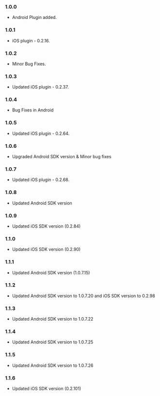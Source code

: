 ### 1.0.0

* Android Plugin added. 

### 1.0.1

* iOS plugin - 0.2.16.

### 1.0.2

* Minor Bug Fixes.

### 1.0.3

* Updated iOS plugin - 0.2.37.

### 1.0.4 

* Bug Fixes in Android

### 1.0.5

* Updated iOS plugin - 0.2.64.

### 1.0.6 

* Upgraded Android SDK version & Minor bug fixes

### 1.0.7

* Updated iOS plugin - 0.2.68.

### 1.0.8 

* Updated Android SDK version

### 1.0.9

* Updated iOS SDK version (0.2.84)

### 1.1.0

* Updated iOS SDK version (0.2.90)

### 1.1.1

* Updated Android SDK version (1.0.7.15)

### 1.1.2

* Updated Android SDK version to 1.0.7.20 and iOS SDK version to 0.2.98

### 1.1.3

* Updated Android SDK version to 1.0.7.22

### 1.1.4

* Updated Android SDK version to 1.0.7.25

### 1.1.5

* Updated Android SDK version to 1.0.7.26

### 1.1.6

* Updated iOS SDK version (0.2.101)
